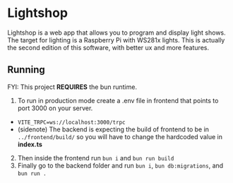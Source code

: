 # Lightshop
Lightshop is a web app that allows you to program and display light shows.
The target for lighting is a Raspberry Pi with WS281x lights.
This is actually the second edition of this software, with better ux and more features.

## Running
FYI: This project **REQUIRES** the bun runtime.
1. To run in production mode create a .env file in frontend that points to port 3000 on your server.
  - `VITE_TRPC=ws://localhost:3000/trpc`
  - (sidenote) The backend is expecting the build of frontend to be in `../frontend/build/` so you will have to change the hardcoded value in __index.ts__
2. Then inside the frontend run `bun i` and `bun run build`
3. Finally go to the backend folder and run `bun i`, `bun db:migrations`, and `bun run .`
